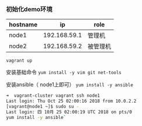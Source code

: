 ### 初始化demo环境

| hostname |       ip     | role   |
| ---------|  ------------| -------|
|   node1  | 192.168.59.1 | 管理机  | 
|   node2  | 192.168.59.2 | 被管理机| 

`vagrant up`


安装基础命令
`yum install -y vim git net-tools`


安装ansible（ node1上即可）
`yum install -y ansible`



```bash
➜  vagrant-cluster vagrant ssh node1
Last login: Thu Oct 25 02:00:16 2018 from 10.0.2.2
[vagrant@node1 ~]$ sudo su -
Last login: 四 10月 25 02:00:19 UTC 2018 on pts/0
yum install -y ansible`
```
